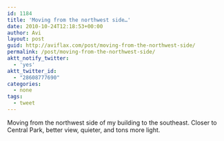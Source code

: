 ```yaml
---
id: 1184
title: 'Moving from the northwest side…'
date: 2010-10-24T12:18:53+00:00
author: Avi
layout: post
guid: http://aviflax.com/post/moving-from-the-northwest-side/
permalink: /post/moving-from-the-northwest-side/
aktt_notify_twitter:
  - 'yes'
aktt_twitter_id:
  - "28608777690"
categories:
  - none
tags:
  - tweet
---
```

Moving from the northwest side of my building to the southeast. Closer to Central Park, better view, quieter, and tons more light.